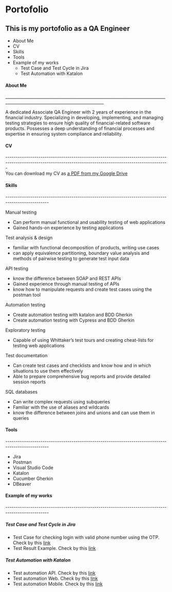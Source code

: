 # Portofolio
This is my portofolio as a QA Engineer
-----------------------------------------
- About Me
- CV
- Skills
- Tools
- Example of my works
   - Test Case and Test Cycle in Jira
   - Test Automation with Katalon

<h4>About Me</h4>
______________________________________________________________________________________________________________________________

A dedicated Associate QA Engineer with 2 years of experience in the financial industry. Specializing in developing,
implementing, and managing testing strategies to ensure high quality of financial-related software products. Possesses a
deep understanding of financial processes and expertise in ensuring system compliance and reliability.

<h4>CV</h4>
------------------------------------------------------------------------------------------------------------------------------------------------------------- <br>
You can download my CV as <a href = 'https://drive.google.com/file/d/1N5A2EQnz-vZln-ZSiVOmQAG66N-uh6Tt/view?usp=sharing'> a PDF from my Google Drive </a>

<h4>Skills</h4>
--------------------------------------------------------------------------------------------------- <br>

Manual testing
- Can perform manual functional and usability testing of web applications
- Gained hands-on experience by testing applications

Test analysis & design
- familiar with functional decomposition of products, writing use cases
- can apply equivalence partitioning, boundary value analysis and methods of pairwise testing to generate test input data

API testing
- know the difference between SOAP and REST APIs
- Gained experience through manual testing of APIs
- know how to manipulate requests and create test cases using the postman tool

Automation testing
- Create automation testing with katalon and BDD Gherkin
- Create automation testing with Cypress and BDD Gherkin

Exploratory testing
- Capable of using Whittaker’s test tours and creating cheat-lists for testing web applications

Test documentation
- Can create test cases and checklists and know how and in which situations to use them effectively
- Able to prepare comprehensive bug reports and provide detailed session reports

SQL databases
- Can write complex requests using subqueries
- Familiar with the use of aliases and wildcards
- know the difference between joins and unions and can use them in queries

<h4>Tools</h4>
---------------------------------------------------------------------------------------------------<br>

- Jira
- Postman
- Visual Studio Code
- Katalon
- Cucumber Gherkin
- DBeaver

<h4>Example of my works</h4>
---------------------------------------------------------------------------------------------------<br>

<h5>Test Case and Test Cycle in Jira</h5>

- Test Case for checking login with valid phone number using the OTP. Check by this <a href = 'https://drive.google.com/file/d/19RRv-7i-F3ZHCsIBySZt90_vOSa-xEHx/view?usp=sharing'>link</a>
- Test Result Example. Check by this <a href = 'https://drive.google.com/file/d/1USxpITKaawgpMYGw0dNlCKGeRkS6hPxI/view?usp=sharing'>link</a>
    
<h5>Test Automation with Katalon</h5>

- Test automation API. Check by this <a href = 'https://github.com/indirwanhsb14/Demo_ProjectAPI_Katalon'>link</a> 
- Test automation Web. Check by this <a href = 'https://github.com/indirwanhsb14/Demo_ProjectWeb_Katalon'>link</a>
- Test automation Mobile. Check by this <a href = 'https://github.com/indirwanhsb14/Demo_ProjectMobile_Katalon'>link</a> 
    
